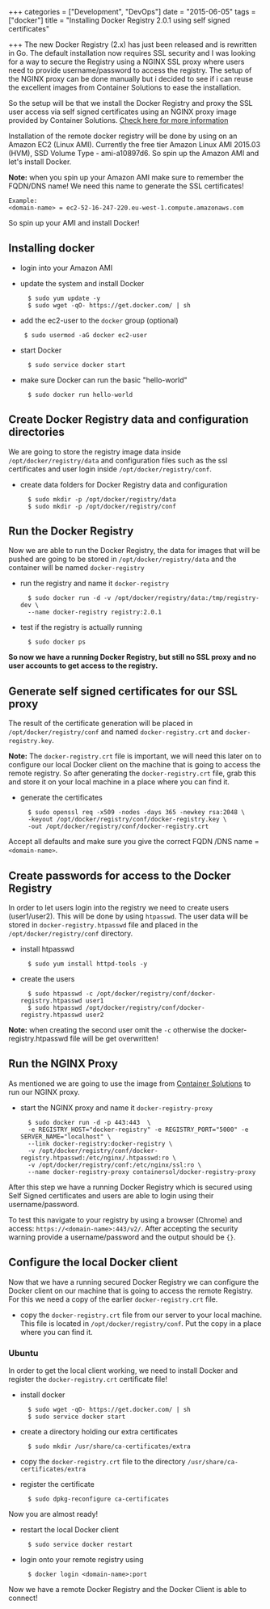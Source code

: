 +++
categories = ["Development", "DevOps"]
date = "2015-06-05"
tags = ["docker"]
title = "Installing Docker Registry 2.0.1 using self signed certificates"

+++
The new Docker Registry (2.x) has just been released and is rewritten in Go. The default installation now requires SSL security and I was looking for a way to secure the Registry using a NGINX SSL proxy where users need to provide username/password to access the registry. The setup of the NGINX proxy can be done manually but i decided to see if i can reuse the excellent images from Container Solutions to ease the installation.

So the setup will be that we install the Docker Registry and proxy the SSL user access via self signed certificates using an NGINX proxy image provided by Container Solutions. [Check here for more information](http://container-solutions.com/2015/04/running-secured-docker-registry-2-0/)

Installation of the remote docker registry will be done by using on an Amazon EC2 (Linux AMI). Currently the free tier Amazon Linux AMI 2015.03 (HVM), SSD Volume Type - ami-a10897d6. So spin up the Amazon AMI and let's install Docker.

**Note:** when you spin up your Amazon AMI make sure to remember the FQDN/DNS name! We need this name to generate the SSL certificates!

	Example:
	<domain-name> = ec2-52-16-247-220.eu-west-1.compute.amazonaws.com

So spin up your AMI and install Docker!

## Installing docker
- login into your Amazon AMI
- update the system and install Docker

		$ sudo yum update -y
		$ sudo wget -qO- https://get.docker.com/ | sh

-  add the ec2-user to the `docker` group (optional)

		$ sudo usermod -aG docker ec2-user

- start Docker

		$ sudo service docker start

- make sure Docker can run the basic "hello-world"

		$ sudo docker run hello-world

## Create Docker Registry data and configuration directories
We are going to store the registry image data inside `/opt/docker/registry/data` and configuration files such as the ssl certificates and user login inside `/opt/docker/registry/conf`.

- create data folders for Docker Registry data and configuration

		$ sudo mkdir -p /opt/docker/registry/data
		$ sudo mkdir -p /opt/docker/registry/conf

## Run the Docker Registry
Now we are able to run the Docker Registry, the data for images that will be pushed are going to be stored in `/opt/docker/registry/data` and the container will be named `docker-registry`

- run the registry and name it `docker-registry`

		$ sudo docker run -d -v /opt/docker/registry/data:/tmp/registry-dev \
		--name docker-registry registry:2.0.1

- test if the registry is actually running

		$ sudo docker ps

**So now we have a running Docker Registry, but still no SSL proxy and no user accounts to get access to the registry.**

## Generate self signed certificates for our SSL proxy
The result of the certificate generation will be placed in `/opt/docker/registry/conf` and named `docker-registry.crt` and `docker-registry.key`. 

**Note:** The `docker-registry.crt` file is important, we will need this later on to configure our local Docker client on the machine that is going to access the remote registry. So after generating the `docker-registry.crt` file, grab this and store it on your local machine in a place where you can find it.

- generate the certificates

		$ sudo openssl req -x509 -nodes -days 365 -newkey rsa:2048 \ 
		-keyout /opt/docker/registry/conf/docker-registry.key \
		-out /opt/docker/registry/conf/docker-registry.crt

Accept all defaults and make sure you give the correct FQDN /DNS name = `<domain-name>`. 

## Create passwords for access to the Docker Registry
In order to let users login into the registry we need to create users  (user1/user2). This will be done by using `htpasswd`. The user data will be stored in `docker-registry.htpasswd` file and placed in the `/opt/docker/registry/conf` directory.

- install htpasswd

		$ sudo yum install httpd-tools -y

- create the users

		$ sudo htpasswd -c /opt/docker/registry/conf/docker-registry.htpasswd user1
		$ sudo htpasswd /opt/docker/registry/conf/docker-registry.htpasswd user2

**Note:** when creating the second user omit the `-c` otherwise the docker-registry.htpasswd file will be get overwritten!

## Run the NGINX Proxy
As mentioned we are going to use the image from [Container Solutions](http://container-solutions.com/2015/04/running-secured-docker-registry-2-0/) to run our NGINX proxy.

- start the NGINX proxy and name it `docker-registry-proxy`

		$ sudo docker run -d -p 443:443  \
		-e REGISTRY_HOST="docker-registry" -e REGISTRY_PORT="5000" -e SERVER_NAME="localhost" \
		--link docker-registry:docker-registry \ 
		-v /opt/docker/registry/conf/docker-registry.htpasswd:/etc/nginx/.htpasswd:ro \
		-v /opt/docker/registry/conf:/etc/nginx/ssl:ro \ 
		--name docker-registry-proxy containersol/docker-registry-proxy

After this step we have a running Docker Registry which is secured using Self Signed certificates and users are able to login using their username/password. 

To test this navigate to your registry by using a browser (Chrome) and access: `https://<domain-name>:443/v2/`. After accepting the security warning provide a username/password and the output should be `{}`.

## Configure the local Docker client
Now that we have a running secured Docker Registry we can configure the Docker client on our machine that is going to access the remote Registry. For this we need a copy of the earlier `docker-registry.crt` file.

- copy the `docker-registry.crt` file from our server to your local machine. This file is located in `/opt/docker/registry/conf`. Put the copy in a place where you can find it.

### Ubuntu
In order to get the local client working, we need to install Docker and register the `docker-registry.crt` certificate file!

- install docker

		$ sudo wget -qO- https://get.docker.com/ | sh
		$ sudo service docker start

- create a directory holding our extra certificates

		$ sudo mkdir /usr/share/ca-certificates/extra

- copy the `docker-registry.crt` file to the directory `/usr/share/ca-certificates/extra`

- register the certificate

		$ sudo dpkg-reconfigure ca-certificates

Now you are almost ready!

- restart the local Docker client
	
		$ sudo service docker restart

- login onto your remote registry using

		$ docker login <domain-name>:port

Now we have a remote Docker Registry and the Docker Client is able to connect!